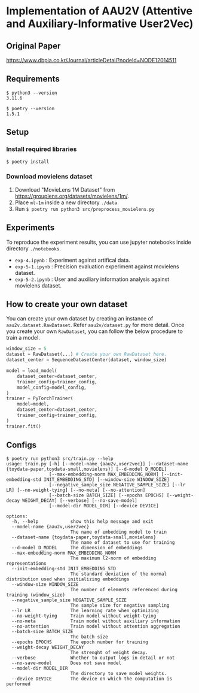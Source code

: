 # Implementation of AAU2V (Attentive and Auxiliary-Informative User2Vec)

## Original Paper

https://www.dbpia.co.kr/Journal/articleDetail?nodeId=NODE12014511

## Requirements

```shell
$ python3 --version
3.11.6

$ poetry --version
1.5.1
```

## Setup

### Install required libraries

```shell
$ poetry install
```

### Download movielens dataset

1. Download "MovieLens 1M Dataset" from https://grouplens.org/datasets/movielens/1m/.
2. Place `ml-1m` inside a new directory `./data`
3. Run `$ poetry run python3 src/preprocess_movielens.py`

## Experiments

To reproduce the experiment results, you can use jupyter notebooks inside directory `./notebooks`.

- `exp-4.ipynb` : Experiment against artifical data.
- `exp-5-1.ipynb` : Precision evaluation experiment against movielens dataset.
- `exp-5-2.ipynb` : User and auxiliary information analysis against movielens dataset.

## How to create your own dataset

You can create your own dataset by creating an instance of `aau2v.dataset.RawDataset`.
Refer `aau2v/dataset.py` for more detail.
Once you create your own `RawDataset`, you can follow the below procedure to train a model.

```python
window_size = 5
dataset = RawDataset(...) # Create your own RawDataset here.
dataset_center = SequenceDatasetCenter(dataset, window_size)

model = load_model(
    dataset_center=dataset_center,
    trainer_config=trainer_config,
    model_config=model_config,
)
trainer = PyTorchTrainer(
    model=model,
    dataset_center=dataset_center,
    trainer_config=trainer_config,
)
trainer.fit()
```

## Configs

```
$ poetry run python3 src/train.py --help
usage: train.py [-h] [--model-name {aau2v,user2vec}] [--dataset-name {toydata-paper,toydata-small,movielens}] [--d-model D_MODEL]
                [--max-embedding-norm MAX_EMBEDDING_NORM] [--init-embedding-std INIT_EMBEDDING_STD] [--window-size WINDOW_SIZE]
                [--negative_sample_size NEGATIVE_SAMPLE_SIZE] [--lr LR] [--no-weight-tying] [--no-meta] [--no-attention]
                [--batch-size BATCH_SIZE] [--epochs EPOCHS] [--weight-decay WEIGHT_DECAY] [--verbose] [--no-save-model]
                [--model-dir MODEL_DIR] [--device DEVICE]

options:
  -h, --help            show this help message and exit
  --model-name {aau2v,user2vec}
                        The name of embedding model to train
  --dataset-name {toydata-paper,toydata-small,movielens}
                        The name of dataset to use for training
  --d-model D_MODEL     The dimension of embeddings
  --max-embedding-norm MAX_EMBEDDING_NORM
                        The maximum l2-norm of embedding representations
  --init-embedding-std INIT_EMBEDDING_STD
                        The standard deviation of the normal distribution used when initializing embeddings
  --window-size WINDOW_SIZE
                        The number of elements referenced during training (window_size)
  --negative_sample_size NEGATIVE_SAMPLE_SIZE
                        The sample size for negative sampling
  --lr LR               The learning rate when optimizing
  --no-weight-tying     Train model without weight-tying
  --no-meta             Train model without auxiliary information
  --no-attention        Train model without attention aggregation
  --batch-size BATCH_SIZE
                        The batch size
  --epochs EPOCHS       The epoch number for training
  --weight-decay WEIGHT_DECAY
                        The strenght of weight decay.
  --verbose             Whether to output logs in detail or not
  --no-save-model       Does not save model
  --model-dir MODEL_DIR
                        The directory to save model weights.
  --device DEVICE       The device on which the computation is performed
```

